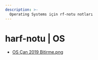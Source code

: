 ```yaml
---
description: >-
  Operating Systems için rf-notu notları
---
```


# harf-notu \| OS

<!--YPackage.YGitbookIntegration-tarafından-otomatik-oluşturulmuştur-->

- [OS Çan 2019 Bitirme.png](OS%20%C3%87an%202019%20Bitirme.png)

<!--YPackage.YGitbookIntegration-tarafından-otomatik-oluşturulmuştur-->
